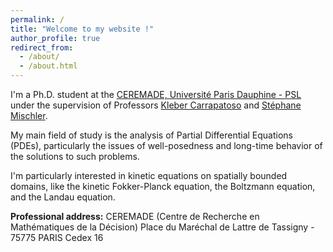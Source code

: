 ```yaml
---
permalink: /
title: "Welcome to my website !"
author_profile: true
redirect_from: 
  - /about/
  - /about.html
---
```



I'm a Ph.D. student at the [CEREMADE, Université Paris Dauphine - PSL](https://www.ceremade.dauphine.fr/) under the supervision of Professors [Kleber Carrapatoso](https://carrapatoso.perso.math.cnrs.fr/) and [Stéphane Mischler](https://www.ceremade.dauphine.fr/~mischler/index.html).

My main field of study is the analysis of Partial Differential Equations (PDEs), particularly the issues of well-posedness and long-time behavior of the solutions to such problems.

I'm particularly interested in kinetic equations on spatially bounded domains, like the kinetic Fokker-Planck equation, the Boltzmann equation, and the Landau equation.


**Professional address:** 
CEREMADE (Centre de Recherche en Mathématiques de la Décision) 
Place du Maréchal de Lattre de Tassigny - 75775 PARIS Cedex 16  
